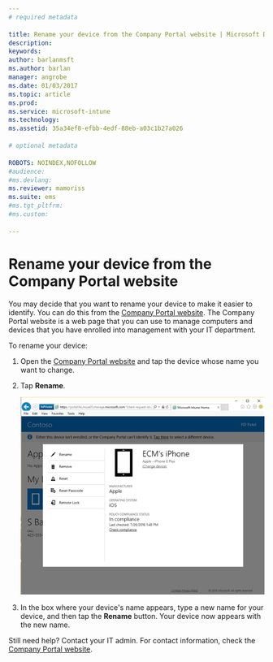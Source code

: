 ```yaml
---
# required metadata

title: Rename your device from the Company Portal website | Microsoft Docs
description:
keywords:
author: barlanmsft
ms.author: barlan
manager: angrobe
ms.date: 01/03/2017
ms.topic: article
ms.prod:
ms.service: microsoft-intune
ms.technology:
ms.assetid: 35a34ef8-efbb-4edf-88eb-a03c1b27a026

# optional metadata

ROBOTS: NOINDEX,NOFOLLOW
#audience:
#ms.devlang:
ms.reviewer: mamoriss
ms.suite: ems
#ms.tgt_pltfrm:
#ms.custom:

---
```


# Rename your device from the Company Portal website

You may decide that you want to rename your device to make it easier to identify. You can do this from the [Company Portal website](http://portal.manage.microsoft.com). The Company Portal website is a web page that you can use to manage computers and devices that you have enrolled into management with your IT department.

To rename your device:

1.  Open the [Company Portal website](http://portal.manage.microsoft.com) and tap the device whose name you want to change.

2.  Tap **Rename**.

    ![rename-device-option-on-company-portal-website](./media/iwp-screen-with-all-options.png)

3.  In the box where your device's name appears, type a new name for your device, and then tap the **Rename** button. Your device now appears with the new name.

Still need help? Contact your IT admin. For contact information, check the [Company Portal website](http://portal.manage.microsoft.com).
